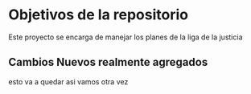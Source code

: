 # Objetivos de la repositorio

Este proyecto se encarga de manejar los planes de la liga de la justicia


## Cambios Nuevos realmente agregados
esto va a quedar asi vamos otra vez

